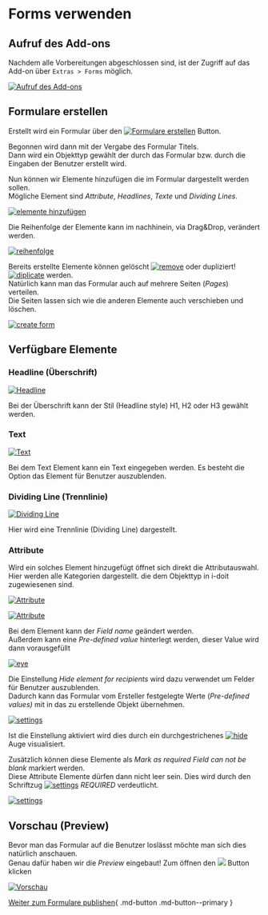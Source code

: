 # Forms verwenden

## Aufruf des Add-ons

Nachdem alle Vorbereitungen abgeschlossen sind, ist der Zugriff auf das Add-on über `Extras > Forms` möglich.

[![Aufruf des Add-ons](../../assets/images/de/i-doit-add-ons/forms/verwenden/1-fv.png)](../../assets/images/de/i-doit-add-ons/forms/verwenden/1-fv.png)

## Formulare erstellen

Erstellt wird ein Formular über den [![Formulare erstellen](../../assets/images/de/i-doit-add-ons/forms/verwenden/2-fv.png)](../../assets/images/de/i-doit-add-ons/forms/verwenden/2-fv.png) Button.

Begonnen wird dann mit der Vergabe des Formular Titels.<br>
Dann wird ein Objekttyp gewählt der durch das Formular bzw. durch die Eingaben der Benutzer erstellt wird.

Nun können wir Elemente hinzufügen die im Formular dargestellt werden sollen.<br>
Mögliche Element sind _Attribute_, _Headlines_, _Texte_ und _Dividing Lines_.

[![elemente hinzufügen](../../assets/images/de/i-doit-add-ons/forms/verwenden/3-fv.gif)](../../assets/images/de/i-doit-add-ons/forms/verwenden/3-fv.gif)

Die Reihenfolge der Elemente kann im nachhinein, via Drag&Drop, verändert werden.

[![reihenfolge](../../assets/images/de/i-doit-add-ons/forms/verwenden/4-fv.gif)](../../assets/images/de/i-doit-add-ons/forms/verwenden/4-fv.gif)

Bereits erstellte Elemente können gelöscht [![remove](../../assets/images/de/i-doit-add-ons/forms/verwenden/5-fv.png)](../../assets/images/de/i-doit-add-ons/forms/verwenden/5-fv.png) oder dupliziert! [![diplicate](../../assets/images/de/i-doit-add-ons/forms/verwenden/6-fv.png)](../../assets/images/de/i-doit-add-ons/forms/verwenden/6-fv.png) werden.<br>
Natürlich kann man das Formular auch auf mehrere Seiten (_Pages_) verteilen.<br>
Die Seiten lassen sich wie die anderen Elemente auch verschieben und löschen.

[![create form](../../assets/images/de/i-doit-add-ons/forms/verwenden/7-fv.gif)](../../assets/images/de/i-doit-add-ons/forms/verwenden/7-fv.gif)

## Verfügbare Elemente

### Headline (Überschrift)

[![Headline](../../assets/images/de/i-doit-add-ons/forms/verwenden/8-fv.png)](../../assets/images/de/i-doit-add-ons/forms/verwenden/8-fv.png)

Bei der Überschrift kann der Stil (Headline style) H1, H2 oder H3 gewählt werden.

### Text

[![Text](../../assets/images/de/i-doit-add-ons/forms/verwenden/9-fv.png)](../../assets/images/de/i-doit-add-ons/forms/verwenden/9-fv.png)

Bei dem Text Element kann ein Text eingegeben werden. Es besteht die Option das Element für Benutzer auszublenden.

### Dividing Line (Trennlinie)

[![Dividing Line](../../assets/images/de/i-doit-add-ons/forms/verwenden/10-fv.png)](../../assets/images/de/i-doit-add-ons/forms/verwenden/10-fv.png)

Hier wird eine Trennlinie (Dividing Line) dargestellt.

### Attribute

Wird ein solches Element hinzugefügt öffnet sich direkt die Attributauswahl.<br>
Hier werden alle Kategorien dargestellt. die dem Objekttyp in i-doit zugewiesenen sind.

[![Attribute](../../assets/images/de/i-doit-add-ons/forms/verwenden/11-fv.png)](../../assets/images/de/i-doit-add-ons/forms/verwenden/11-fv.png)

[![Attribute](../../assets/images/de/i-doit-add-ons/forms/verwenden/12-fv.png)](../../assets/images/de/i-doit-add-ons/forms/verwenden/12-fv.png)

Bei dem Element kann der _Field name_ geändert werden.<br>
Außerdem kann eine _Pre-defined value_ hinterlegt werden, dieser Value wird dann vorausgefüllt

[![eye](../../assets/images/de/i-doit-add-ons/forms/verwenden/13-fv.png)](../../assets/images/de/i-doit-add-ons/forms/verwenden/13-fv.png)

Die Einstellung _Hide element for recipients_ wird dazu verwendet um Felder für Benutzer auszublenden.<br>
Dadurch kann das Formular vom Ersteller festgelegte Werte (_Pre-defined values)_ mit in das zu erstellende Objekt übernehmen.<br>

[![settings](../../assets/images/de/i-doit-add-ons/forms/verwenden/14-fv.png)](../../assets/images/de/i-doit-add-ons/forms/verwenden/14-fv.png)

Ist die Einstellung aktiviert wird dies durch ein durchgestrichenes [![hide](../../assets/images/de/i-doit-add-ons/forms/verwenden/16-fv.png)](../../assets/images/de/i-doit-add-ons/forms/verwenden/16-fv.png) Auge visualisiert.



Zusätzlich können diese Elemente als _Mark as required Field can not be blank_ markiert werden.<br>
Diese Attribute Elemente dürfen dann nicht leer sein. Dies wird durch den Schriftzug [![settings](../../assets/images/de/i-doit-add-ons/forms/verwenden/15-fv.png)](../../assets/images/de/i-doit-add-ons/forms/verwenden/15-fv.png) _REQUIRED_ verdeutlicht.

[![settings](../../assets/images/de/i-doit-add-ons/forms/verwenden/17-fv.png)](../../assets/images/de/i-doit-add-ons/forms/verwenden/17-fv.png)

## Vorschau (Preview)

Bevor man das Formular auf die Benutzer loslässt möchte man sich dies natürlich anschauen.<br>
Genau dafür haben wir die _Preview_ eingebaut! Zum öffnen den [![](../../assets/images/de/i-doit-add-ons/forms/verwenden/18-fv.png)](../../assets/images/de/i-doit-add-ons/forms/verwenden/18-fv.png) Button klicken

[![Vorschau](../../assets/images/de/i-doit-add-ons/forms/verwenden/19-fv.gif)](../../assets/images/de/i-doit-add-ons/forms/verwenden/19-fv.gif)

[Weiter zum Formulare publishen](./formulare-publishen.md){ .md-button .md-button--primary }
